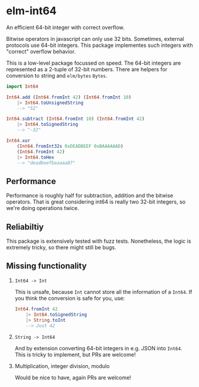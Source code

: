 # elm-int64

An efficient 64-bit integer with correct overflow.

Bitwise operators in javascript can only use 32 bits. Sometimes, external protocols use 64-bit integers. This package implementes such integers with "correct" overflow behavior.

This is a low-level package focussed on speed. The 64-bit integers are represented as a 2-tuple of 32-bit numbers. There are helpers for conversion to string and `elm/bytes` `Bytes`.

```elm
import Int64 

Int64.add (Int64.fromInt 42) (Int64.fromInt 10)
    |> Int64.toUnsignedString
    --> "52"

Int64.subtract (Int64.fromInt 10) (Int64.fromInt 42)
    |> Int64.toSignedString
    --> "-32"

Int64.xor 
    (Int64.fromInt32s 0xDEADBEEF 0xBAAAAAAD) 
    (Int64.fromInt 42)
    |> Int64.toHex
    --> "deadbeefbaaaaa87"

```

## Performance 

Performance is roughly half for subtraction, addition and the bitwise operators. That is great considering int64 is really two 32-bit integers, so we're doing operations twice.


## Reliabiltiy

This package is extensively tested with fuzz tests. Nonetheless, the logic is extremely tricky, so there might still be bugs.

## Missing functionality


1. `Int64 -> Int`

    This is unsafe, because `Int` cannot store all the information of a `Int64`. If you think the conversion is safe for you, use: 

    ```elm
    Int64.fromInt 42
        |> Int64.toSignedString
        |> String.toInt
        --> Just 42
    ```

2. `String -> Int64`

    And by extension converting 64-bit integers in e.g. JSON into `Int64`. This is tricky to implement, but PRs are welcome! 

3. Multiplication, integer division, modulo

    Would be nice to have, again PRs are welcome!

